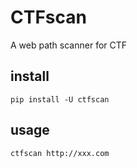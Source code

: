 # CTFscan

A web path scanner for CTF

## install

`pip install -U ctfscan`

## usage

`ctfscan http://xxx.com`

